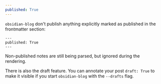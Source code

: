 ```yaml
---
published: True
---
```


`obsidian-blog` don't publish anything explicitly marked as published in the frontmatter section:

```
---
published: True
---
```

Non-published notes are still being parsed, but ignored during the rendering.

There is also the draft feature. You can annotate your post `draft: True` to make it visible if you start `obsidian-blog` with the `--drafts` flag.
